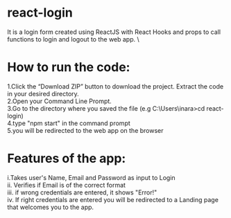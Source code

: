 # react-login
It is a login form created using ReactJS with React Hooks and props to call functions to login and logout to the web app. \\

# How to run the code:
1.Click the “Download ZIP” button to download the project. Extract the code in your desired directory.\
2.Open your Command Line Prompt. \
3.Go to the directory where you saved the file (e.g C:\Users\inara>cd react-login)\
4.type "npm start" in the command prompt\
5.you will be redirected to the web app on the browser


# Features of the app:
i.Takes user's Name, Email and Password as input to Login\
ii. Verifies if Email is of the correct format\
iii. if wrong credentials are entered, it shows "Error!"\
iv. If right credentials are entered you will be redirected to a Landing page that welcomes you to the app.
